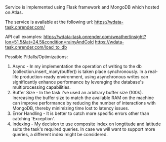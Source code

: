 Service is implemented using Flask framework and MongoDB which hosted on Atlas.

The service is available at the following url: 
https://wdata-task.onrender.com/

API call examples:
https://wdata-task.onrender.com/weather/insight?lon=51.5&lat=24.5&condition=rainyAndCold
https://wdata-task.onrender.com/load_to_db

Possible Pitfalls/Optimizations:
1. Async - In my implementation the operation of writing to the db (collection.insert_many(buffer)) is taken place synchronously.
   In a real-life production-ready environment, using asynchronous writes can significantly enhance performance by leveraging the database's multiprocessing capabilities.
2. Buffer Size - In the task i've used an arbitrary buffer size (100k).
   Increasing the buffer size to match the available RAM on the machine can improve performance by reducing the number of interactions with MongoDB, thereby minimizing time lost to latency issues.
4. Error Handling - It is better to catch more specific errors other than catching 'Exception'.
5. Indexing - My decision to use composite index on longtitude and latitude suits the task's required queries.
   In case we will want to support more queries, a different index might be considered.
